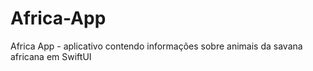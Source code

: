 # Africa-App
Africa App - aplicativo contendo informações sobre animais da savana africana em SwiftUI
